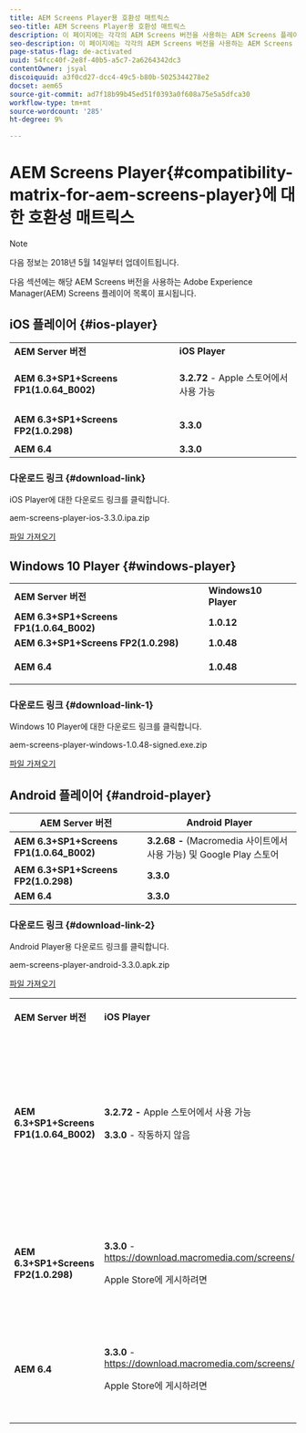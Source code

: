 ```yaml
---
title: AEM Screens Player용 호환성 매트릭스
seo-title: AEM Screens Player용 호환성 매트릭스
description: 이 페이지에는 각각의 AEM Screens 버전을 사용하는 AEM Screens 플레이어가 나열됩니다.
seo-description: 이 페이지에는 각각의 AEM Screens 버전을 사용하는 AEM Screens 플레이어가 나열됩니다.
page-status-flag: de-activated
uuid: 54fcc40f-2e8f-40b5-a5c7-2a6264342dc3
contentOwner: jsyal
discoiquuid: a3f0cd27-dcc4-49c5-b80b-5025344278e2
docset: aem65
source-git-commit: ad7f18b99b45ed51f0393a0f608a75e5a5dfca30
workflow-type: tm+mt
source-wordcount: '285'
ht-degree: 9%

---
```



# AEM Screens Player{#compatibility-matrix-for-aem-screens-player}에 대한 호환성 매트릭스

>[!NOTE]
>
>다음 정보는 2018년 5월 14일부터 업데이트됩니다.

다음 섹션에는 해당 AEM Screens 버전을 사용하는 Adobe Experience Manager(AEM) Screens 플레이어 목록이 표시됩니다.

## iOS 플레이어 {#ios-player}

<table>
 <tbody>
  <tr>
   <td><strong>AEM Server 버전</strong></td> 
   <td><strong>iOS Player</strong></td> 
  </tr>
  <tr>
   <td><strong>AEM 6.3+SP1+Screens FP1(1.0.64_B002)</strong></td> 
   <td><p><strong>3.2.72</strong>  - Apple 스토어에서 사용 가능</p> <p> </p> </td> 
  </tr>
  <tr>
   <td><strong><strong>AEM 6.3+SP1+Screens FP2(1.0.298)</strong></strong></td> 
   <td><p><strong>3.3.0</strong> </p> <p> </p> </td> 
  </tr>
  <tr>
   <td><strong>AEM 6.4</strong></td> 
   <td><strong>3.3.0</strong> </td> 
  </tr>
 </tbody>
</table>

### 다운로드 링크 {#download-link}

iOS Player에 대한 다운로드 링크를 클릭합니다.

aem-screens-player-ios-3.3.0.ipa.zip

[파일 가져오기](assets/aem-screens-player-ios-330ipa.zip)

## Windows 10 Player {#windows-player}

<table>
 <tbody>
  <tr>
   <td><strong>AEM Server 버전</strong></td> 
   <td><strong>Windows10 Player</strong></td> 
  </tr>
  <tr>
   <td><strong>AEM 6.3+SP1+Screens FP1(1.0.64_B002)</strong></td> 
   <td><strong>1.0.12</strong><br /> </td> 
  </tr>
  <tr>
   <td><strong><strong>AEM 6.3+SP1+Screens FP2(1.0.298)</strong></strong></td> 
   <td><strong>1.0.48 </strong></td> 
  </tr>
  <tr>
   <td><strong>AEM 6.4</strong></td> 
   <td><p><strong>1.0.48 </strong></p> </td> 
  </tr>
 </tbody>
</table>

### 다운로드 링크 {#download-link-1}

Windows 10 Player에 대한 다운로드 링크를 클릭합니다.

aem-screens-player-windows-1.0.48-signed.exe.zip

[파일 가져오기](assets/aem-screens-player-windows-1048-signedexe.zip)

## Android 플레이어 {#android-player}

| **AEM Server 버전** | **Android Player** |
|---|---|
| **AEM 6.3+SP1+Screens FP1(1.0.64_B002)** | **3.2.68 -**  (Macromedia 사이트에서 사용 가능) 및 Google Play 스토어 |
| **AEM 6.3+SP1+Screens FP2(1.0.298)** | **3.3.0** |
| **AEM 6.4** | **3.3.0** |

### 다운로드 링크 {#download-link-2}

Android Player용 다운로드 링크를 클릭합니다.

aem-screens-player-android-3.3.0.apk.zip

[파일 가져오기](assets/aem-screens-player-android-330apk.zip)

<table>
 <tbody>
  <tr>
   <td><strong>AEM Server 버전</strong></td> 
   <td><strong>iOS Player</strong></td> 
   <td><strong>Windows10 Player</strong></td> 
   <td><strong>Chrome OS Player</strong><br /> </td> 
   <td><strong>Android Player</strong></td> 
  </tr>
  <tr>
   <td><strong>AEM 6.3+SP1+Screens FP1(1.0.64_B002)</strong></td> 
   <td><p><strong>3.2.72 -  </strong>Apple 스토어에서 사용 가능</p> <p><strong>3.3.0</strong>  - 작동하지 않음</p> <p> </p> </td> 
   <td><strong>1.0.12</strong>  - (Macromedia에서 사용 가능)</td> 
   <td><p><strong>1.0.30 - </strong> Chrome 스토어에서 사용 가능합니다.</p> <p>기능 팩 1에서 지원되지 않음</p> </td> 
   <td><strong>3.2.68 - </strong>  (Macromedia 사이트에서 사용 가능) 및 Google Play 스토어</td> 
  </tr>
  <tr>
   <td><strong><strong>AEM 6.3+SP1+Screens FP2(1.0.298)</strong></strong></td> 
   <td><p><strong>3.3.0</strong>  -  <a href="https://download.macromedia.com/screens/">https://download.macromedia.com/screens/</a></p> <p>Apple Store에 게시하려면</p> <p> </p> </td> 
   <td><strong>1.0.48 - </strong> <a href="https://download.macromedia.com/screens/">https://download.macromedia.com/screens/</a></td> 
   <td><p><strong>1.0.42 - </strong></p> <p>Chrome 스토어에 게시하려면</p> </td> 
   <td><strong>3.3.0 -  </strong><a href="https://download.macromedia.com/screens/">https://download.macromedia.com/screens/</a></td> 
  </tr>
  <tr>
   <td><strong>AEM 6.4</strong></td> 
   <td><p><strong>3.3.0</strong>  -  <a href="https://download.macromedia.com/screens/">https://download.macromedia.com/screens/</a></p> <p>Apple Store에 게시하려면</p> </td> 
   <td><p><strong>1.0.48 -</strong><br /> </p> <p><a href="https://download.macromedia.com/screens/">https://download.macromedia.com/screens/</a></p> </td> 
   <td><p><strong>1.0.42 - </strong></p> <p>Chrome 스토어에 게시하려면</p> </td> 
   <td><strong>3.3.0 -  </strong><a href="https://download.macromedia.com/screens/">https://download.macromedia.com/screens/</a></td> 
  </tr>
 </tbody>
</table>


